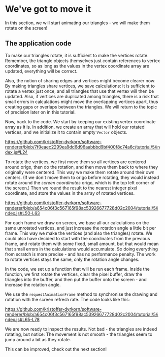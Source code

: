 # We've got to move it

In this section, we will start animating our triangles - we will make them rotate on the screen!

## The application code

To make our triangles rotate, it is sufficient to make the vertices rotate. Remember, the triangle objects themselves just contain references to vertex coordinates, so as long as the values in the vertex coordinate array are updated, everything will be correct.

Also, the notion of sharing edges and vertices might become clearer now: By making triangles share vertices, we save calculations: It is sufficient to rotate a vertex just once, and all triangles that use that vertex will then be updated. Also, if vertices are duplicated among triangles, there is a risk that small errors in calculations might move the overlapping vertices apart, thus creating gaps or overlaps between the triangles. We will return to the topic of precision later on in this tutorial.

Now, back to the code. We start by keeping our existing vertex coordinate array as it is. In addition, we create an array that will hold our rotated vertices, and we initialize it to contain empty `Vector` objects.

https://github.com/kristoffer-dyrkorn/software-renderer/blob/7f0eaec2299ea9dd6d96aabbbd9bf400f8c74a6c/tutorial/5/index.js#L24

To rotate the vertices, we first move them so all vertices are centered around origo, then do the rotation, and then move them back to where they originally were centered. This way we make them rotate around their own centers. (If we don't move them to origo before rotating, they would instead rotate around the _screen coordinates_ origo, which is the top left corner of the screen.) Then we round the result to the nearest integer pixel coordinate, and store the values in the array of rotated vertices.

https://github.com/kristoffer-dyrkorn/software-renderer/blob/a654c06f3c567165f98ac53926677728d02c2004/tutorial/5/index.js#L50-L63

For each frame we draw on screen, we base all our calculations on the same unrotated vertices, and just increase the rotation angle a little bit per frame. This way we make the vertices (and also the triangles) rotate. We could also have decided to start with the coordinates from the previous frame, and rotate them with some fixed, small amount, but that would mean that small errors in the calculations would accumulate. So doing everything from scratch is more precise - and has no performance penalty. The work to rotate vertices stays the same, only the rotation angle changes.

In the code, we set up a function that will be run each frame. Inside the function, we first rotate the vertices, clear the pixel buffer, draw the triangles into the buffer, and then put the buffer onto the screen - and increase the rotation angle.

We use the `requestAnimationFrame` method to synchronise the drawing and rotation with the screen refresh rate. The code looks like this:

https://github.com/kristoffer-dyrkorn/software-renderer/blob/a654c06f3c567165f98ac53926677728d02c2004/tutorial/5/index.js#L65-L78

We are now ready to inspect the results. Not bad - the triangles are indeed rotating, but notice: The movement is not smooth - the triangles seem to jump around a bit as they rotate.

This can be improved, check out the next section!
